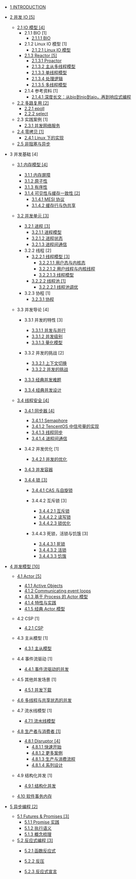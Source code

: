   - [1 INTRODUCTION](/INTRODUCTION.md)
  - [2 并发 IO [5]](/并发%20IO/README.md)
    - [2.1 IO 模型 [4]](/并发%20IO/IO%20模型/README.md)
      - 2.1.1 BIO [1]
        - [2.1.1.1 BIO](/并发%20IO/IO%20模型/BIO/BIO.md)
      - 2.1.2 Linux IO 模型 [1]
        - [2.1.2.1 Linux IO 模型](/并发%20IO/IO%20模型/Linux%20IO%20模型/Linux%20IO%20模型.md)
      - [2.1.3 Reactor [5]](/并发%20IO/IO%20模型/Reactor/README.md)
        - [2.1.3.1 Proactor](/并发%20IO/IO%20模型/Reactor/Proactor.md)
        - [2.1.3.2 主从多线程模型](/并发%20IO/IO%20模型/Reactor/主从多线程模型.md)
        - [2.1.3.3 单线程模型](/并发%20IO/IO%20模型/Reactor/单线程模型.md)
        - [2.1.3.4 处理逻辑](/并发%20IO/IO%20模型/Reactor/处理逻辑.md)
        - [2.1.3.5 多线程模型](/并发%20IO/IO%20模型/Reactor/多线程模型.md)
      - 2.1.4 参考资料 [1]
        - [2.1.4.1 深度长文：从bio到nio到aio，再到响应式编程](/并发%20IO/IO%20模型/.more/2021-深度长文：从bio到nio到aio，再到响应式编程.md)
    - [2.2 多路复用 [2]](/并发%20IO/多路复用/README.md)
      - [2.2.1 epoll](/并发%20IO/多路复用/epoll.md)
      - [2.2.2 select](/并发%20IO/多路复用/select.md)
    - 2.3 实践案例 [1]
      - [2.3.1 并发网络服务](/并发%20IO/实践案例/并发网络服务.md)
    - [2.4 零拷贝 [1]](/并发%20IO/零拷贝/README.md)
      - [2.4.1 Linux 下的实现](/并发%20IO/零拷贝/Linux%20下的实现.md)
    - [2.5 非阻塞与异步](/并发%20IO/非阻塞与异步.md)
  - 3 并发基础 [4]
    - [3.1 内存模型 [4]](/并发基础/内存模型/README.md)
      - [3.1.1 内存屏障](/并发基础/内存模型/内存屏障.md)
      - [3.1.2 原子性](/并发基础/内存模型/原子性.md)
      - [3.1.3 有序性](/并发基础/内存模型/有序性.md)
      - [3.1.4 可见性与缓存一致性 [2]](/并发基础/内存模型/可见性与缓存一致性/README.md)
        - [3.1.4.1 MESI 协议](/并发基础/内存模型/可见性与缓存一致性/MESI%20协议.md)
        - [3.1.4.2 缓存行与伪共享](/并发基础/内存模型/可见性与缓存一致性/缓存行与伪共享.md)
    - [3.2 并发单元 [3]](/并发基础/并发单元/README.md)
      - [3.2.1 进程 [3]](/并发基础/并发单元/进程/README.md)
        - [3.2.1.1 进程模型](/并发基础/并发单元/进程/进程模型.md)
        - [3.2.1.2 进程状态](/并发基础/并发单元/进程/进程状态.md)
        - [3.2.1.3 进程间通信](/并发基础/并发单元/进程/进程间通信.md)
      - 3.2.2 线程 [2]
        - [3.2.2.1 线程模型 [3]](/并发基础/并发单元/线程/线程模型/README.md)
          - [3.2.2.1.1 用户态与内核态](/并发基础/并发单元/线程/线程模型/用户态与内核态.md)
          - [3.2.2.1.2 用户线程与内核线程](/并发基础/并发单元/线程/线程模型/用户线程与内核线程.md)
          - [3.2.2.1.3 线程模型](/并发基础/并发单元/线程/线程模型/线程模型.md)
        - [3.2.2.2 线程池 [1]](/并发基础/并发单元/线程/线程池/README.md)
          - [3.2.2.2.1 线程池调优](/并发基础/并发单元/线程/线程池/线程池调优.md)
      - 3.2.3 协程 [1]
        - [3.2.3.1 协程](/并发基础/并发单元/协程/协程.md)
    - 3.3 并发导论 [4]
      - 3.3.1 并发的特性 [3]
        - [3.3.1.1 并发与并行](/并发基础/并发导论/并发的特性/并发与并行.md)
        - [3.3.1.2 并发级别](/并发基础/并发导论/并发的特性/并发级别.md)
        - [3.3.1.3 量化模型](/并发基础/并发导论/并发的特性/量化模型.md)
      - 3.3.2 并发的挑战 [2]
        - [3.3.2.1 上下文切换](/并发基础/并发导论/并发的挑战/上下文切换.md)
        - [3.3.2.2 并发的挑战](/并发基础/并发导论/并发的挑战/并发的挑战.md)
      - [3.3.3 经典并发难题](/并发基础/并发导论/经典并发难题/README.md)
        
      - [3.3.4 经典并发设计](/并发基础/并发导论/经典并发设计/README.md)
        
    - [3.4 线程安全 [4]](/并发基础/线程安全/README.md)
      - [3.4.1 同步器 [4]](/并发基础/线程安全/同步器/README.md)
        - [3.4.1.1 Semaphore](/并发基础/线程安全/同步器/Semaphore.md)
        - [3.4.1.2 TencentOS 中信号量的实现](/并发基础/线程安全/同步器/TencentOS%20中信号量的实现.md)
        - [3.4.1.3 线程同步](/并发基础/线程安全/同步器/线程同步.md)
        - [3.4.1.4 进程间通信](/并发基础/线程安全/同步器/进程间通信.md)
      - 3.4.2 并发优化 [1]
        - [3.4.2.1 并发的优化](/并发基础/线程安全/并发优化/并发的优化.md)
      - [3.4.3 并发容器](/并发基础/线程安全/并发容器/README.md)
        
      - [3.4.4 锁 [3]](/并发基础/线程安全/锁/README.md)
        - [3.4.4.1 CAS 与自旋锁](/并发基础/线程安全/锁/CAS%20与自旋锁/README.md)
          
        - 3.4.4.2 互斥锁 [3]
          - [3.4.4.2.1 互斥锁](/并发基础/线程安全/锁/互斥锁/互斥锁.md)
          - [3.4.4.2.2 读写锁](/并发基础/线程安全/锁/互斥锁/读写锁.md)
          - [3.4.4.2.3 锁优化](/并发基础/线程安全/锁/互斥锁/锁优化.md)
        - 3.4.4.3 死锁，活锁与饥饿 [3]
          - [3.4.4.3.1 死锁](/并发基础/线程安全/锁/死锁，活锁与饥饿/死锁.md)
          - [3.4.4.3.2 活锁](/并发基础/线程安全/锁/死锁，活锁与饥饿/活锁.md)
          - [3.4.4.3.3 饥饿](/并发基础/线程安全/锁/死锁，活锁与饥饿/饥饿.md)
  - [4 并发模型 [10]](/并发模型/README.md)
    - [4.1 Actor [5]](/并发模型/Actor/README.md)
      - [4.1.1 Active Objects](/并发模型/Actor/Active%20Objects.md)
      - [4.1.2 Communicating event loops](/并发模型/Actor/Communicating%20event-loops.md)
      - [4.1.3 基于 Process 的 Actor 模型](/并发模型/Actor/基于%20Process%20的%20Actor%20模型.md)
      - [4.1.4 特性与实践](/并发模型/Actor/特性与实践.md)
      - [4.1.5 经典 Actor 模型](/并发模型/Actor/经典%20Actor%20模型.md)
    - 4.2 CSP [1]
      - [4.2.1 CSP](/并发模型/CSP/CSP.md)
    - 4.3 主从模型 [1]
      - [4.3.1 主从模型](/并发模型/主从模型/主从模型.md)
    - 4.4 事件流驱动 [1]
      - [4.4.1 事件流驱动的并发](/并发模型/事件流驱动/事件流驱动的并发.md)
    - 4.5 其他并发场景 [1]
      - [4.5.1 并发下载](/并发模型/其他并发场景/并发下载.md)
    - [4.6 多线程与共享状态的并发](/并发模型/多线程与共享状态的并发/README.md)
      
    - 4.7 流水线模型 [1]
      - [4.7.1 流水线模型](/并发模型/流水线模型/流水线模型.md)
    - [4.8 生产者与消费者 [1]](/并发模型/生产者与消费者/README.md)
      - [4.8.1 Disruptor [4]](/并发模型/生产者与消费者/Disruptor/README.md)
        - [4.8.1.1 快速开始](/并发模型/生产者与消费者/Disruptor/快速开始.md)
        - [4.8.1.2 更多案例](/并发模型/生产者与消费者/Disruptor/更多案例.md)
        - [4.8.1.3 生产与消费流程](/并发模型/生产者与消费者/Disruptor/生产与消费流程.md)
        - [4.8.1.4 系列设计](/并发模型/生产者与消费者/Disruptor/系列设计.md)
    - 4.9 结构化并发 [1]
      - [4.9.1 结构化并发](/并发模型/结构化并发/结构化并发.md)
    - [4.10 软件事务内存](/并发模型/软件事务内存/README.md)
      
  - [5 异步编程 [2]](/异步编程/README.md)
    - [5.1 Futures & Promises [3]](/异步编程/Futures%20&%20Promises/README.md)
      - [5.1.1 Promise 实践](/异步编程/Futures%20&%20Promises/Promise%20实践.md)
      - [5.1.2 执行语义](/异步编程/Futures%20&%20Promises/执行语义.md)
      - [5.1.3 概念梳理](/异步编程/Futures%20&%20Promises/概念梳理.md)
    - [5.2 反应式编程 [3]](/异步编程/反应式编程/README.md)
      - [5.2.1 函数反应式](/异步编程/反应式编程/函数反应式/README.md)
        
      - [5.2.2 反压](/异步编程/反应式编程/反压.md)
      - [5.2.3 反应式宣言](/异步编程/反应式编程/反应式宣言.md)